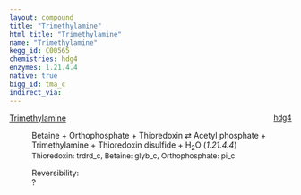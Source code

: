 ```yaml
---
layout: compound
title: "Trimethylamine"
html_title: "Trimethylamine"
name: "Trimethylamine"
kegg_id: C00565
chemistries: hdg4
enzymes: 1.21.4.4
native: true
bigg_id: tma_c
indirect_via:
---
```

<dl><dt class="rs-product"><a class="link-dark" data-bs-html="true" data-bs-title="KEGG: C00565" data-bs-toggle="tooltip" href="{{ site.url }}{{ site.baseurl }}/compounds/C00565">Trimethylamine</a><span style="float: right; max-width: 40%"><a class="link-dark opacity-50" href="{{ site.url }}{{ site.baseurl }}/chemistries/hdg4" style="font-size: small; word-wrap: anywhere;">hdg4</a></span></dt><dd><p>Betaine + Orthophosphate + Thioredoxin ⇄ Acetyl phosphate + Trimethylamine + Thioredoxin disulfide + H<sub>2</sub>O (<i>1.21.4.4</i>)<br/><span style="font-size: small;"><span data-bs-html="true" data-bs-title="KEGG: C00342" data-bs-toggle="tooltip">Thioredoxin</span>: trdrd_c, <span data-bs-html="true" data-bs-title="KEGG: C00719" data-bs-toggle="tooltip">Betaine</span>: glyb_c, <span data-bs-html="true" data-bs-title="KEGG: C00009" data-bs-toggle="tooltip">Orthophosphate</span>: pi_c</span><br/><div class="reversibility_info">Reversibility: <div class="progress"><div aria-valuemax="100" aria-valuemin="0" aria-valuenow="0" class="progress-bar bg-light" role="progressbar" style="width: 100%"></div></div><span>?</span><div class="progress"><div aria-valuemax="10" aria-valuemin="0" aria-valuenow="0" class="progress-bar bg-light" role="progressbar" style="width: 100%"></div></div></div></p><dl></dl></dd></dl>